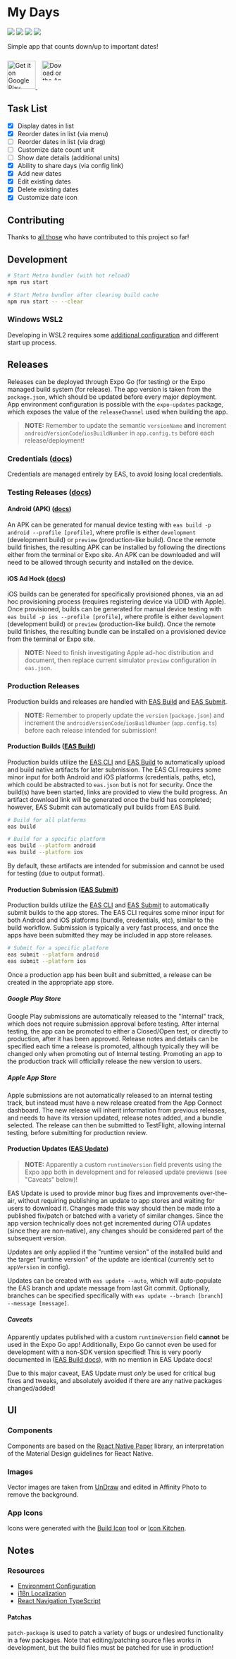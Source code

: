 # My Days

![](https://github.com/kendallroth/my-days/workflows/Code%20Quality/badge.svg)
![](https://img.shields.io/github/v/release/kendallroth/my-days?include_prereleases)
![](https://img.shields.io/badge/android--lightgreen?logo=android&logoColor=lightgreen)
![](https://img.shields.io/badge/apple--lightgrey?logo=apple&logoColor=offwite)

Simple app that counts down/up to important dates!

<a href="https://play.google.com/store/apps/details?id=ca.kendallroth.my_days&pcampaignid=pcampaignidMKT-Other-global-all-co-prtnr-py-PartBadge-Mar2515-1">
  <img alt="Get it on Google Play" height="64" src="https://play.google.com/intl/en_us/badges/static/images/badges/en_badge_web_generic.png" />
</a>
<a href="https://apps.apple.com/us/app/my-days/id1669868291?itsct=apps_box_badge&amp;itscg=30200">
  <img src="https://tools.applemediaservices.com/api/badges/download-on-the-app-store/black/en-us?size=250x83&amp;releaseDate=1675641600" alt="Download on the App Store" height="64" style="padding: 10px; box-sizing: border-box" >
</a>

## Task List

- [x] Display dates in list
- [x] Reorder dates in list (via menu)
- [ ] Reorder dates in list (via drag)
- [ ] Customize date count unit
- [ ] Show date details (additional units)
- [x] Ability to share days (via config link)
- [x] Add new dates
- [x] Edit existing dates
- [x] Delete existing dates
- [x] Customize date icon

## Contributing

Thanks to [all those](CONTRIBUTORS.md) who have contributed to this project so far!

## Development

```sh
# Start Metro bundler (with hot reload)
npm run start

# Start Metro bundler after clearing build cache
npm run start -- --clear
```

### Windows WSL2

Developing in WSL2 requires some [additional configuration](./docs/expo-with-wsl2.md) and different start up process.

## Releases

Releases can be deployed through Expo Go (for testing) or the Expo managed build system (for release). The app version is taken from the `package.json`, which should be updated before every major deployment. App environment configuration is possible with the `expo-updates` package, which exposes the value of the `releaseChannel` used when building the app.

> **NOTE:** Remember to update the semantic `versionName` **and** increment `androidVersionCode`/`iosBuildNumber` in `app.config.ts` before each release/deployment!

### Credentials ([docs](https://docs.expo.dev/app-signing/app-credentials/))

Credentials are managed entirely by EAS, to avoid losing local credentials.

### Testing Releases ([docs](https://docs.expo.dev/build/internal-distribution/))

#### Android (APK) ([docs](https://docs.expo.dev/build-reference/apk/))

An APK can be generated for manual device testing with `eas build -p android --profile [profile]`, where profile is either `development` (development build) or `preview` (production-like build). Once the remote build finishes, the resulting APK can be installed by following the directions either from the terminal or Expo site. An APK can be downloaded and will need to be allowed through security and installed on the device.

#### iOS Ad Hock ([docs](https://docs.expo.dev/build/internal-distribution/#22-configure-app-signing-credentials-for-ios))

iOS builds can be generated for specifically provisioned phones, via an ad hoc provisioning process (requires registering device via UDID with Apple). Once provisioned, builds can be generated for manual device testing with `eas build -p ios --profile [profile]`, where profile is either `development` (development build) or `preview` (production-like build). Once the remote build finishes, the resulting bundle can be installed on a provisioned device from the terminal or Expo site.

> **NOTE:** Need to finish investigating Apple ad-hoc distribution and document, then replace current simulator `preview` configuration in `eas.json`.

### Production Releases

Production builds and releases are handled with [EAS Build](https://docs.expo.dev/build/introduction/) and [EAS Submit](https://docs.expo.dev/submit/introduction/).

> **NOTE:** Remember to properly update the `version` (`package.json`) and increment the `androidVersionCode`/`iosBuildNumber` (`app.config.ts`) before each release intended for submission!

#### Production Builds ([EAS Build](https://docs.expo.dev/build/introduction/))

Production builds utilize the [EAS CLI](https://github.com/expo/eas-cli) and [EAS Build](https://docs.expo.dev/build/introduction/) to automatically upload and build native artifacts for later submission. The EAS CLI requires some minor input for both Android and iOS platforms (credentials, paths, etc), which could be abstracted to `eas.json` but is not for security. Once the build(s) have been started, links are provided to view the build progress. An artifact download link will be generated once the build has completed; however, EAS Submit can automatically pull builds from EAS Build.

```sh
# Build for all platforms
eas build

# Build for a specific platform
eas build --platform android
eas build --platform ios
```

By default, these artifacts are intended for submission and cannot be used for testing (due to output format).

#### Production Submission ([EAS Submit](https://docs.expo.dev/submit/introduction/))

Production builds utilize the [EAS CLI](https://github.com/expo/eas-cli) and [EAS Submit](https://docs.expo.dev/submit/introduction/) to automatically submit builds to the app stores. The EAS CLI requires some minor input for both Android and iOS platforms (bundle, credentials, etc), similar to the build workflow. Submission is typically a very fast process, and once the apps have been submitted they may be included in app store releases.

```sh
# Submit for a specific platform
eas submit --platform android
eas submit --platform ios
```

Once a production app has been built and submitted, a release can be created in the appropriate app store.

##### Google Play Store

Google Play submissions are automatically released to the "Internal" track, which does not require submission approval before testing. After internal testing, the app can be promoted to either a Closed/Open test, or directly to production, after it has been approved. Release notes and details can be specified each time a release is promoted, although typically they will be changed only when promoting out of Internal testing. Promoting an app to the production track will officially release the new version to users.

##### Apple App Store

Apple submissions are not automatically released to an internal testing track, but instead must have a new release created from the App Connect dashboard. The new release will inherit information from previous releases, and needs to have its version updated, release notes added, and a bundle selected. The release can then be submitted to TestFlight, allowing internal testing, before submitting for production review.

#### Production Updates ([EAS Update](https://docs.expo.dev/eas-update/how-eas-update-works/))

> **NOTE:** Apparently a custom `runtimeVersion` field prevents using the Expo app both in development and for released update previews (see "Caveats" below)!

EAS Update is used to provide minor bug fixes and improvements over-the-air, without requiring publishing an update to app stores and waiting for users to download it. Changes made this way should then be made into a published fix/patch or batched with a variety of similar changes. Since the app version technically does not get incremented during OTA updates (since they are non-native), any changes should be considered part of the subsequent version.

Updates are only applied if the "runtime version" of the installed build and the target "runtime version" of the update are identical (currently set to `appVersion` in config).

Updates can be created with `eas update --auto`, which will auto-populate the EAS branch and update message from last Git commit. Optionally, branches can be specified specifically with `eas update --branch [branch] --message [message]`.

##### Caveats

Apparently updates published with a custom `runtimeVersion` field **cannot** be used in the Expo Go app! Additionally, Expo Go cannot even be used for development with a non-SDK version specified! This is very poorly documented in ([EAS Build docs](https://docs.expo.dev/build/updates/#previewing-updates-in-development-builds)), with no mention in EAS Update docs!

Due to this major caveat, EAS Update must _only_ be used for critical bug fixes and tweaks, and absolutely avoided if there are any native packages changed/added!

## UI

### Components

Components are based on the [React Native Paper](https://callstack.github.io/react-native-paper/) library, an interpretation of the Material Design guidelines for React Native.

### Images

Vector images are taken from [UnDraw](https://undraw.co/illustrations) and edited in Affinity Photo to remove the background.

### App Icons

Icons were generated with the [Build Icon](https://buildicon.netlify.app) tool or [Icon Kitchen](https://icon.kitchen/).

## Notes

### Resources

- [Environment Configuration](https://docs.expo.dev/distribution/release-channels/#using-release-channels-for-environment-variable-configuration)
- [i18n Localization](https://brainsandbeards.com/blog/i18n-in-react-native-apps)
- [React Navigation TypeScript](https://reactnavigation.org/docs/typescript)

#### Patchas

`patch-package` is used to patch a variety of bugs or undesired functionality in a few packages. Note that editing/patching source files works in development, but the build files must be patched for use in production!
